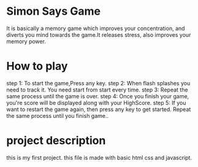 # Simon Says Game 
It is basically a memory game which improves your concentration, and diverts you mind towards the game.It releases stress, also improves your memory power.

# How to play
step 1: To start the game,Press any key.
step 2: When flash splashes you need to track it. You need start from start every time.
step 3: Repeat the same process until the game is over.
step 4: Once you finish your game, you're score will be displayed along with your HighScore.
step 5: If you want to restart the game again, then press any key to get started.
 Repeat the same process until you finish game..


# project description
this is my first project.
this file is made with basic html css and javascript. 
